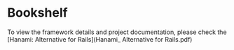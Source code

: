 # Bookshelf
To view the framework details and project documentation, please check the [Hanami: Alternative for Rails](Hanami_ Alternative for Rails.pdf)
